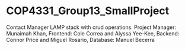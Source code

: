 # COP4331_Group13_SmallProject
Contact Manager LAMP stack with crud operations.
  Project Manager: Munaimah Khan,
  Frontend: Cole Correa and Alyssa Yee-Kee,
  Backend: Connor Price and Miguel Rosario,
  Database: Manuel Becerra
